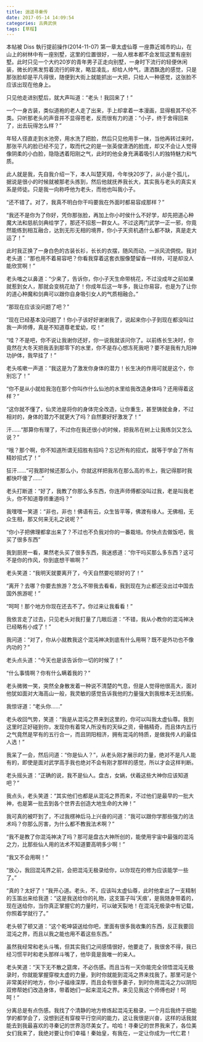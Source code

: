 ```yaml
---
title: 逍遥寻秦传
date: 2017-05-14 14:09:54
categories: 古典武俠
tags: [草榴]
---
```

本帖被 Diss 執行提前操作(2014-11-07)
第一章太虚仙尊
一座靠近城市的山，在山上的树林中有一座别墅，这里的位置很好，一般人根本都不会发现这里有座别墅。此时只见一个大约20岁的青年男子正走向别墅，一身时下流行的轻便休闲装，微长的黑发剪着流行的碎发，略显凌乱，却给人帅气，潇洒飘逸的感觉，只是那张脸却是平凡得很，随便到大街上就能抓出一大把，只给人一种感觉，这张脸不应该出现在他身上。

只见他走进别墅后，就大声叫道：“老头！我回来了！”

一个一身古装，类似道袍的老人走了出来，手上却拿着一本漫画，显得极其不伦不类。只听那老头的声音并不显得苍老，反而很有力的道：“小子，终于舍得回来了，出去玩得怎么样？”

年轻人径直走到水池旁，用水洗了把脸，然后只见他用手一抹，当他再转过来时，那张平凡的脸已经不见了，取而代之的是一张英俊潇洒的脸庞，却又不会让人觉得像阴柔的小白脸，隐隐透着阳刚之气，此时的他全身充满着吸引人的独特魅力和气质。

此人就是我，先自我介绍一下，本人叫楚天翔，今年快20岁了，从小是个孤儿，据说是很小的时候就被那老头拣到，然后他就抚养我长大，其实我与老头的真实关系是师徒。只是我一向称呼他为老头，而他也叫我小子。

“还不错了。对了，我真不明白你干吗要我在外面时都易容成那样？”

“我还不是你为了你好，凭你那张脸，再加上你小时侯什么不好学，却先把道心种魔大法和慈航剑典给学了，那还不招惹一群女人。不过这两门武学一正一邪，你竟然能练到相互融合，达到无形无相的境界，你小子天资机遇什么都不缺，真是走大运了！”

此时我正换了一身白色的古装长衫，长长的衣摆，随风而动，一派风流倜傥。我对老头道：“那也用不着易容吧？你看我穿着这套衣服像楚留香一样帅，可是却没人能欣赏啊！”

老头嗤之以鼻道：“少来了，告诉你，你小子天生命带桃花，不过没成年之前如果就惹到女人，那就会变桃花劫了！你成年后这一年多，我让你易容，也是为了让你的道心种魔和剑典可以跟你自身吸引女人的气质相融合。”

“那现在应该没问题了吧？”

“现在已经基本没问题了！你小子该好好谢谢我了，说起来你小子到现在都没叫过我一声师傅，真是不知道尊老爱幼，哎！”

“哇？不是吧，你不说让我谢你还好，你一说我就该问你了。以前练长生决时，你竟然在大冬天把我丢到那零下的水里，你不是存心想冻死我吧？要不是我有九阳神功护体，我早挂了！”

老头咳嗽一声道：“我这是为了激发你身体的潜力！长生决的作用可就是这个，你别忘了！”

“你不是从小就给我泡在那个你叫作什么仙池的水里给我改造身体吗？还用得着这样？”

“这你就不懂了，仙灵池是将你的身体完全改造，让你重生，甚至铸就金身，不过相对的，身体的潜力不就更大了吗？自然要好好激发了！”

汗……“那算你有理了，不过你在我还很小的时候，把我吊在树上让我练剑又怎么说？”

“哦？那个啊，你不知道所谓无招胜有招吗？忘记所有的招式，就等于学会了所有精妙招式了！”

狂汗……“可我那时候还那么小，你就这样把我吊在那么高的书上，我记得那时我都快吓傻了……”

老头打断道：“好了，我教了你那么多东西，你连声师傅都没叫过我，老是叫我老头，你不知道尊师重道吗？”

我嘿嘿一笑道：“非也，非也！佛语有云，众生皆平等，佛渡有缘人。无佛相，无众生相，那又何来无礼之说呢？”

“你小子把佛理都拿出来了？不过也不负我对你的一番栽培。你快点去做饭吧，我买了很多东西”

我到厨房一看，果然老头买了很多东西，我迷惑道：“你干吗买那么多东西？这可不是你的作风，你到底想干嘛啊？”

老头笑道：“我明天就要离开了，今天自然要吃顿好的了！”

“离开？去哪？你要去旅游？怎么不带我去看看，我到现在为止都还没出过中国去国外旅游呢！”

“呵呵！那个地方你现在还去不了。你过来让我看看！”

我依言走了过去，只见老头对我打量了几眼后道：“不错，我从小教你的混沌神决已经略有小成了！”

我问道：“对了，你从小就教我这个混沌神决到底有什么用啊？既不是外功也不像内功的？”

老头点头道：“今天也是该告诉你一切的时候了！”

“什么事情啊？你有什么瞒着我的？”

老头微微一笑，突然全身散发着一种说不清楚的气息，但是人觉得他很高大，面对他犹如面对大海高山一般，我灵敏的感觉告诉我他的力量强大到我根本无法抗衡。

我惊讶道：“老头你……”

老头收回气势，笑道：“我是从混沌之界来到这里的，你可以叫我太虚仙尊。我到这里时正好碰到你，发现你有着常人所没有的天纵之资，骨骼精奇，而且体内五行之气竟然是罕有的五行合一，而且阴阳相济，拥有混沌的特质，是做我传人的最佳人选！”

我呆了一会，然后问道：“你是仙人？”，从老头刚才展示的力量，绝对不是凡人能有的，即使是面对武学高手我也绝对不会有刚才那样的感觉，所以才会这样判断。

老头摇头道：“正确的说，我不是仙人。盘古，女娲，伏羲这些大神你应该知道吧？”

我点头，老头笑道：“其实他们也都是从混沌之界而来，不过他们是最早的一批大神，也是第一批去到各个世界去创造大地生命的大神！”

我可真的被吓到了，不过我楞神后马上兴奋的问道：“我可以跟你学那些强力的法术吗？你那么厉害，为什么都不教我法术啊？”

“我不是教了你混沌神决了吗？那可是盘古大神所创的，能使用宇宙中最强的混沌之力，比那些仙人用的法术不知道要高明多少啊！”

“我又不会用啊！”

“放心，我回混沌界之前，会把混沌无极录给你，以你现在的修为应该能学一些了。”

“真的？太好了！”我开心道。老头，不，应该叫太虚仙尊，此时他拿出了一支精制的玉笛出来给我道：“这是我送给你的礼物，这支笛子叫‘天痕’，是我随身带着的，现在送给你，当你真正掌握它的力量时，可以破天裂地！在混沌无极录中有记载，你照着学就行了。”

老头顿了顿又道：“这个乾坤袋送给你吧，里面有很多我收集的东西，反正我要回混沌之界，而且以我之能也用不着这些东西。”

虽然我经常和老头斗嘴，但其实我们之间感情很好，他要走了，我很舍不得，我已经习惯平时和老头那样斗嘴了，他毕竟是我唯一的亲人。

老头笑道：“天下无不散之筵席，不必伤感。而且当有一天你能完全领悟混沌无极录时，你就能掌握穿梭太虚的力量，到时你就能到混沌之界来找我了。那里可是个非常美好的地方，你小子福缘深厚，而且会有很多妻子，到时你用混沌之力以阴阳双修帮她们改造身体，带着她们一起来混沌之界。来见见我这个师傅也好！呵呵！”

分离总是有点伤感。我找了个清静的地方修炼起混沌无极录，一个月后我终于把能学的都学会了，没想到还有穿梭平行空间的能力，这让我很是兴奋，这样的话我就能去到我最喜欢的寻秦记的世界泡尽美女了。哈哈！寻秦记的世界我来了，各位美女们我来了，我绝对要让你们幸福！秦始皇，有我在，一定让你成为一代仁君！
